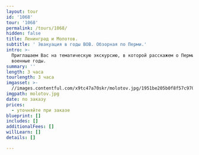 ```yaml
---
layout: tour
id: '1068'
tour: '1068'
permalink: /tours/1068/
hidden: false
title: Ленинград и Молотов.
subtitle: ' Эвакуация в годы ВОВ. Обзорная по Перми.'
intro: >-
  Приглашаем Вас на тематическую экскурсию, в которой расскажем о Перми в
  военные годы. 
summary: ''
length: 3 часа
tourlength: 3 часа
imgasset: >-
  //images.contentful.com/x9tc47a70skr/molotov.jpg/1951be205b0f8f57c970cb7a50999175/molotov.jpg
imgpath: molotov.jpg
date: по заказу
prices:
  - уточняйте при заказе
blueprint: []
includes: []
additionalFees: []
willLearn: []
details: []

---
```

